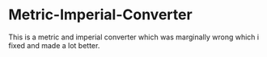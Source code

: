 # Metric-Imperial-Converter
This is a metric and imperial converter which was marginally wrong which i fixed and made a lot better.
